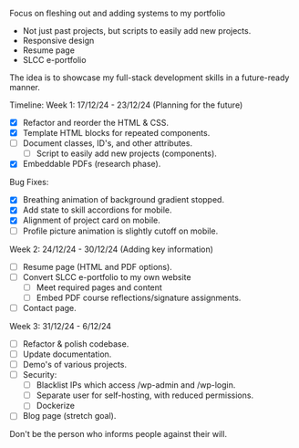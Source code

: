 Focus on fleshing out and adding systems to my portfolio

- Not just past projects, but scripts to easily add new projects.
- Responsive design
- Resume page
- SLCC e-portfolio

The idea is to showcase my full-stack development skills in a future-ready manner.

Timeline:
Week 1: 17/12/24 - 23/12/24 (Planning for the future)

- [x] Refactor and reorder the HTML & CSS.
- [x] Template HTML blocks for repeated components.
- [ ] Document classes, ID's, and other attributes.
  - [ ] Script to easily add new projects (components).
- [x] Embeddable PDFs (research phase).

Bug Fixes:

- [x] Breathing animation of background gradient stopped.
- [x] Add state to skill accordions for mobile.
- [x] Alignment of project card on mobile.
- [ ] Profile picture animation is slightly cutoff on mobile.

Week 2: 24/12/24 - 30/12/24 (Adding key information)

- [ ] Resume page (HTML and PDF options).
- [ ] Convert SLCC e-portfolio to my own website
  - [ ] Meet required pages and content
  - [ ] Embed PDF course reflections/signature assignments.
- [ ] Contact page.

Week 3: 31/12/24 - 6/12/24

- [ ] Refactor & polish codebase.
- [ ] Update documentation.
- [ ] Demo's of various projects.
- [ ] Security:
  - [ ] Blacklist IPs which access /wp-admin and /wp-login.
  - [ ] Separate user for self-hosting, with reduced permissions.
  - [ ] Dockerize
- [ ] Blog page (stretch goal).

Don't be the person who informs people against their will.
